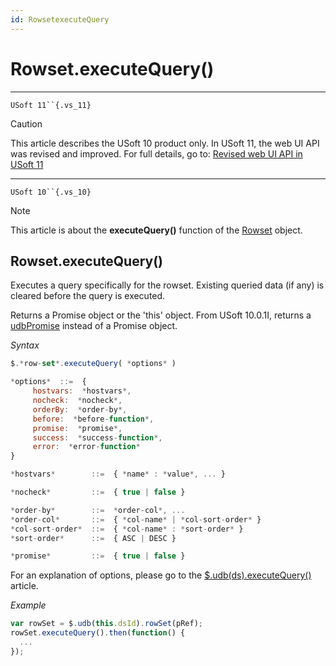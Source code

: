 ```yaml
---
id: RowsetexecuteQuery
---
```


# Rowset.executeQuery()



----

`USoft 11``{.vs_11}`

> [!CAUTION]
> This article describes the USoft 10 product only.
> In USoft 11, the web UI API was revised and improved. For full details, go to:
> [Revised web UI API in USoft 11](/docs/Web%20and%20app%20UIs/UDB%20udb/Revised%20web%20UI%20API%20in%20USoft%2011.md)

----

`USoft 10``{.vs_10}`

> [!NOTE]
> This article is about the **executeQuery()** function of the [Rowset](/docs/Web%20and%20app%20UIs/UDB%20Rowset/UDB%20Rowset%20object.md) object.

## **Rowset.executeQuery()**

Executes a query specifically for the rowset. Existing queried data (if any) is cleared before the query is executed.

Returns a Promise object or the 'this' object. From USoft 10.0.1I, returns a [udbPromise](/docs/Web%20and%20app%20UIs/JavaScript/Promises%20for%20asynchronous%20Javascript.md) instead of a Promise object.

*Syntax*

```js
$.*row-set*.executeQuery( *options* )

*options*  ::=  {
     hostvars:  *hostvars*,
     nocheck:  *nocheck*,
     orderBy:  *order-by*,
     before:  *before-function*,
     promise:  *promise*,
     success:  *success-function*,
     error:  *error-function*
}

*hostvars*        ::=  { *name* : *value*, ... }

*nocheck*         ::=  { true | false }

*order-by*        ::=  *order-col*, ...
*order-col*       ::=  { *col-name* | *col-sort-order* }
*col-sort-order*  ::=  { *col-name* : *sort-order* }
*sort-order*      ::=  { ASC | DESC }

*promise*         ::=  { true | false }
```

For an explanation of options, please go to the [$.udb(ds).executeQuery()](/docs/Web%20and%20app%20UIs/UDB%20DataSourceContainer/udbdsexecuteQuery.md) article.

*Example*

```js
var rowSet = $.udb(this.dsId).rowSet(pRef);
rowSet.executeQuery().then(function() {
  ...
});
```
